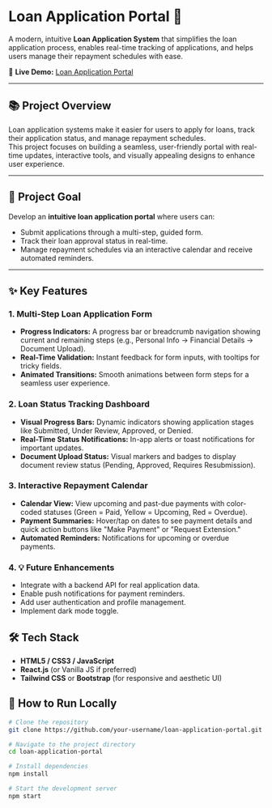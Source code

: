 # Loan Application Portal 🚀

A modern, intuitive **Loan Application System** that simplifies the loan application process, enables real-time tracking of applications, and helps users manage their repayment schedules with ease.

🔗 **Live Demo:** [Loan Application Portal](https://loan-sphere.netlify.app/)

---

## 📚 Project Overview

Loan application systems make it easier for users to apply for loans, track their application status, and manage repayment schedules.  
This project focuses on building a seamless, user-friendly portal with real-time updates, interactive tools, and visually appealing designs to enhance user experience.

---

## 🎯 Project Goal

Develop an **intuitive loan application portal** where users can:
- Submit applications through a multi-step, guided form.
- Track their loan approval status in real-time.
- Manage repayment schedules via an interactive calendar and receive automated reminders.

---

## ✨ Key Features

### 1. Multi-Step Loan Application Form
- **Progress Indicators:** A progress bar or breadcrumb navigation showing current and remaining steps (e.g., Personal Info → Financial Details → Document Upload).
- **Real-Time Validation:** Instant feedback for form inputs, with tooltips for tricky fields.
- **Animated Transitions:** Smooth animations between form steps for a seamless user experience.

### 2. Loan Status Tracking Dashboard
- **Visual Progress Bars:** Dynamic indicators showing application stages like Submitted, Under Review, Approved, or Denied.
- **Real-Time Status Notifications:** In-app alerts or toast notifications for important updates.
- **Document Upload Status:** Visual markers and badges to display document review status (Pending, Approved, Requires Resubmission).

### 3. Interactive Repayment Calendar
- **Calendar View:** View upcoming and past-due payments with color-coded statuses (Green = Paid, Yellow = Upcoming, Red = Overdue).
- **Payment Summaries:** Hover/tap on dates to see payment details and quick action buttons like "Make Payment" or "Request Extension."
- **Automated Reminders:** Notifications for upcoming or overdue payments.

### 4. 💡 Future Enhancements
- Integrate with a backend API for real application data.
- Enable push notifications for payment reminders.
- Add user authentication and profile management.
- Implement dark mode toggle.

## 🛠️ Tech Stack

- **HTML5 / CSS3 / JavaScript**
- **React.js** (or Vanilla JS if preferred)
- **Tailwind CSS** or **Bootstrap** (for responsive and aesthetic UI)


## 🚀 How to Run Locally

```bash
# Clone the repository
git clone https://github.com/your-username/loan-application-portal.git

# Navigate to the project directory
cd loan-application-portal

# Install dependencies
npm install

# Start the development server
npm start
